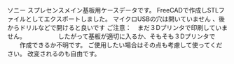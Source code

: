 ソニー スプレセンスメイン基板用ケースデータです。
FreeCADで作成しSTLファイルとしてエクスポートしました。
マイクロUSBの穴は開いていません
、後からドリルなどで開けると良いです
ご注意：　まだ３Dプリンタで印刷していません。
　　　　　したがって基板が適切に入るか、そもそも３Dプリンタで
     　　作成できるか不明です。
        ご使用したい場合はその点も考慮して使ってください。
        改変されるのも自由です。
        
